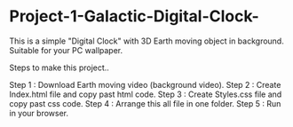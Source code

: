 # Project-1-Galactic-Digital-Clock-
This is a simple "Digital Clock" with 3D Earth moving object in background. Suitable for your PC wallpaper.

Steps to make this project..

Step 1 : Download Earth moving video (background video).
Step 2 : Create Index.html file and copy past html code.
Step 3 : Create Styles.css file and copy past css code.
Step 4 : Arrange this all file in one folder.
Step 5 : Run in your browser.
